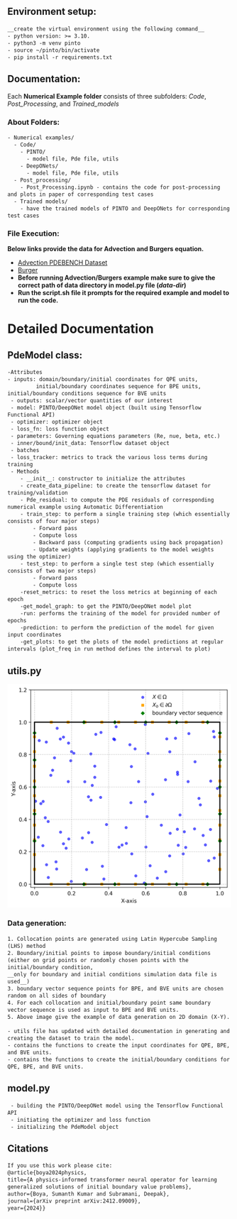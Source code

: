 ## Environment setup:
    __create the virtual environment using the following command__
    - python version: >= 3.10.
    - python3 -m venv pinto
    - source ~/pinto/bin/activate
    - pip install -r requirements.txt

## Documentation:
Each __Numerical Example folder__ consists of three subfolders: _Code_, _Post_Processing_, and _Trained_models_
### About Folders:
    - Numerical examples/
      - Code/
        - PINTO/ 
          - model file, Pde file, utils 
        - DeepONets/ 
          - model file, Pde file, utils 
      - Post_processing/ 
        - Post_Processing.ipynb - contains the code for post-processing and plots in paper of corresponding test cases 
      - Trained models/ 
        - have the trained models of PINTO and DeepONets for corresponding test cases

### File Execution:
__Below links provide the data for Advection and Burgers equation.__
- [Advection PDEBENCH Dataset](https://darus.uni-stuttgart.de/file.xhtml?fileId=255672&version=8.0)
- [Burger](https://indianinstituteofscience-my.sharepoint.com/:u:/g/personal/ksumanth_iisc_ac_in/EWeItMUTYulKit8tqgKnh44BzzUDxc-whoJadi2QjGLBuA?e=IYR3p0)
- __Before running Advection/Burgers example make sure to give the correct path of data directory in model.py file (_data-dir_)__
- __Run the script.sh file it prompts for the required example and model to run the code.__

# Detailed Documentation
  ## PdeModel class: 
    -Attributes
    - inputs: domain/boundary/initial coordinates for QPE units,
             initial/boundary coordinates sequence for BPE units, initial/boundary conditions sequence for BVE units
     - outputs: scalar/vector quantities of our interest
     - model: PINTO/DeepONet model object (built using Tensorflow Functional API)
     - optimizer: optimizer object
     - loss_fn: loss function object
     - parameters: Governing equations parameters (Re, nue, beta, etc.)
     - inner/bound/init_data: Tensorflow dataset object
     - batches
     - loss_tracker: metrics to track the various loss terms during training
     - Methods
        - __init__: constructor to initialize the attributes
        - create_data_pipeline: to create the tensorflow dataset for training/validation
        - Pde_residual: to compute the PDE residuals of corresponding numerical example using Automatic Differentiation
        - train_step: to perform a single training step (which essentially consists of four major steps)
            - Forward pass
            - Compute loss
            - Backward pass (computing gradients using back propagation)
            - Update weights (applying gradients to the model weights using the optimizer)
        - test_step: to perform a single test step (which essentially consists of two major steps)
            - Forward pass
            - Compute loss
        -reset_metrics: to reset the loss metrics at beginning of each epoch
        -get_model_graph: to get the PINTO/DeepONet model plot
        -run: performs the training of the model for provided number of epochs
        -prediction: to perform the prediction of the model for given input coordinates
        -get_plots: to get the plots of the model predictions at regular intervals (plot_freq in run method defines the interval to plot)

  ## utils.py
  ![Data generation](Data_generation.png)
  ### Data generation:
    1. Collocation points are generated using Latin Hypercube Sampling (LHS) method
    2. Boundary/initial points to impose boundary/initial conditions (either on grid points or randomly chosen points with the initial/boundary condition, 
    __only for boundary and initial conditions simulation data file is used__)
    3. boundary vector sequence points for BPE, and BVE units are chosen random on all sides of boundary 
    4. For each collocation and initial/boundary point same boundary vector sequence is used as input to BPE and BVE units.
    5. Above image give the example of data generation on 2D domain (X-Y).

    - utils file has updated with detailed documentation in generating and creating the dataset to train the model.
    - contains the functions to create the input coordinates for QPE, BPE, and BVE units.
    - contains the functions to create the initial/boundary conditions for QPE, BPE, and BVE units.
  ## model.py
     - building the PINTO/DeepONet model using the Tensorflow Functional API
     - initiating the optimizer and loss function
     - initializing the PdeModel object
  ## Citations
    If you use this work please cite:
    @article{boya2024physics,
    title={A physics-informed transformer neural operator for learning generalized solutions of initial boundary value problems},
    author={Boya, Sumanth Kumar and Subramani, Deepak},
    journal={arXiv preprint arXiv:2412.09009},
    year={2024}} 
